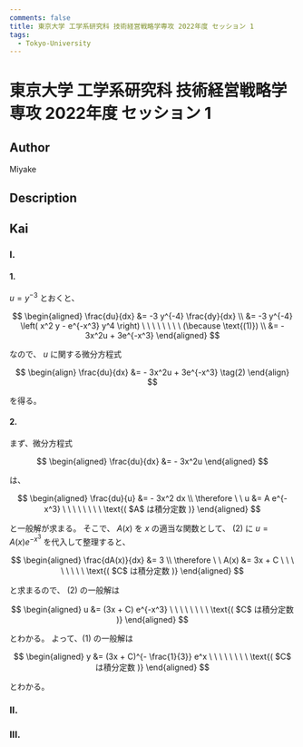```yaml
---
comments: false
title: 東京大学 工学系研究科 技術経営戦略学専攻 2022年度 セッション 1
tags:
  - Tokyo-University
---
```

# 東京大学 工学系研究科 技術経営戦略学専攻 2022年度 セッション 1

## **Author**
Miyake

## **Description**

## **Kai**
### I.
#### 1.
$u=y^{-3}$ とおくと、

$$
\begin{aligned}
\frac{du}{dx}
&= -3 y^{-4} \frac{dy}{dx}
\\
&= -3 y^{-4} \left( x^2 y - e^{-x^3} y^4 \right)
\ \ \ \ \ \ \ \ (\because \text{(1)})
\\
&= - 3x^2u + 3e^{-x^3}
\end{aligned}
$$

なので、 $u$ に関する微分方程式

$$
\begin{align}
\frac{du}{dx} &= - 3x^2u + 3e^{-x^3}
\tag(2)
\end{align}
$$

を得る。

#### 2.
まず、微分方程式

$$
\begin{aligned}
\frac{du}{dx} &= - 3x^2u
\end{aligned}
$$

は、

$$
\begin{aligned}
\frac{du}{u} &= - 3x^2 dx
\\
\therefore \ \ 
u &= A e^{-x^3}
\ \ \ \ \ \ \ \ \text{( $A$ は積分定数 )}
\end{aligned}
$$

と一般解が求まる。
そこで、 $A(x)$ を $x$ の適当な関数として、 (2) に $u=A(x)e^{-x^3}$ を代入して整理すると、

$$
\begin{aligned}
\frac{dA(x)}{dx} &= 3
\\
\therefore \ \ 
A(x) &= 3x + C
\ \ \ \ \ \ \ \ \text{( $C$ は積分定数 )}
\end{aligned}
$$

と求まるので、 (2) の一般解は

$$
\begin{aligned}
u &= (3x + C) e^{-x^3}
\ \ \ \ \ \ \ \ \text{( $C$ は積分定数 )}
\end{aligned}
$$

とわかる。
よって、(1) の一般解は

$$
\begin{aligned}
y &= (3x + C)^{- \frac{1}{3}} e^x
\ \ \ \ \ \ \ \ \text{( $C$ は積分定数 )}
\end{aligned}
$$

とわかる。

### II.

### III.
